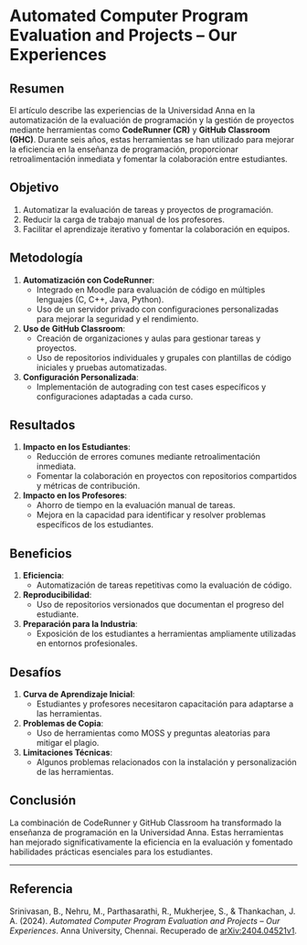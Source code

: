 # Automated Computer Program Evaluation and Projects – Our Experiences

## Resumen
El artículo describe las experiencias de la Universidad Anna en la automatización de la evaluación de programación y la gestión de proyectos mediante herramientas como **CodeRunner (CR)** y **GitHub Classroom (GHC)**. Durante seis años, estas herramientas se han utilizado para mejorar la eficiencia en la enseñanza de programación, proporcionar retroalimentación inmediata y fomentar la colaboración entre estudiantes.

## Objetivo
1. Automatizar la evaluación de tareas y proyectos de programación.
2. Reducir la carga de trabajo manual de los profesores.
3. Facilitar el aprendizaje iterativo y fomentar la colaboración en equipos.

## Metodología
1. **Automatización con CodeRunner**:
   - Integrado en Moodle para evaluación de código en múltiples lenguajes (C, C++, Java, Python).
   - Uso de un servidor privado con configuraciones personalizadas para mejorar la seguridad y el rendimiento.
2. **Uso de GitHub Classroom**:
   - Creación de organizaciones y aulas para gestionar tareas y proyectos.
   - Uso de repositorios individuales y grupales con plantillas de código iniciales y pruebas automatizadas.
3. **Configuración Personalizada**:
   - Implementación de autograding con test cases específicos y configuraciones adaptadas a cada curso.

## Resultados
1. **Impacto en los Estudiantes**:
   - Reducción de errores comunes mediante retroalimentación inmediata.
   - Fomentar la colaboración en proyectos con repositorios compartidos y métricas de contribución.
2. **Impacto en los Profesores**:
   - Ahorro de tiempo en la evaluación manual de tareas.
   - Mejora en la capacidad para identificar y resolver problemas específicos de los estudiantes.

## Beneficios
1. **Eficiencia**:
   - Automatización de tareas repetitivas como la evaluación de código.
2. **Reproducibilidad**:
   - Uso de repositorios versionados que documentan el progreso del estudiante.
3. **Preparación para la Industria**:
   - Exposición de los estudiantes a herramientas ampliamente utilizadas en entornos profesionales.

## Desafíos
1. **Curva de Aprendizaje Inicial**:
   - Estudiantes y profesores necesitaron capacitación para adaptarse a las herramientas.
2. **Problemas de Copia**:
   - Uso de herramientas como MOSS y preguntas aleatorias para mitigar el plagio.
3. **Limitaciones Técnicas**:
   - Algunos problemas relacionados con la instalación y personalización de las herramientas.


## Conclusión
La combinación de CodeRunner y GitHub Classroom ha transformado la enseñanza de programación en la Universidad Anna. Estas herramientas han mejorado significativamente la eficiencia en la evaluación y fomentado habilidades prácticas esenciales para los estudiantes.

---

## Referencia
Srinivasan, B., Nehru, M., Parthasarathi, R., Mukherjee, S., & Thankachan, J. A. (2024). *Automated Computer Program Evaluation and Projects – Our Experiences*. Anna University, Chennai. Recuperado de [arXiv:2404.04521v1](https://arxiv.org/abs/2404.04521v1).
